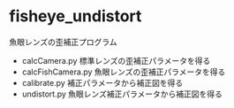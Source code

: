 # fisheye_undistort
魚眼レンズの歪補正プログラム

* calcCamera.py   標準レンズの歪補正パラメータを得る
* calcFishCamera.py  魚眼レンズの歪補正パラメータを得る
* calibrate.py  補正パラメータから補正図を得る
* undistort.py  魚眼レンズ補正パラメータから補正図を得る

